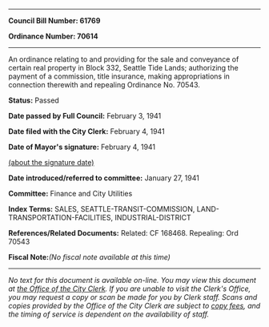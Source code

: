 

********

**Council Bill Number: 61769**
   
**Ordinance Number: 70614**
********

 An ordinance relating to and providing for the sale and conveyance of certain real property in Block 332, Seattle Tide Lands; authorizing the payment of a commission, title insurance, making appropriations in connection therewith and repealing Ordinance No. 70543.

**Status:** Passed
   
**Date passed by Full Council:** February 3, 1941
   
**Date filed with the City Clerk:** February 4, 1941
   
**Date of Mayor's signature:** February 4, 1941
   
[(about the signature date)](/~public/approvaldate.htm)
   
   
   
**Date introduced/referred to committee:** January 27, 1941
   
**Committee:** Finance and City Utilities
   
   
**Index Terms:** SALES, SEATTLE-TRANSIT-COMMISSION, LAND-TRANSPORTATION-FACILITIES, INDUSTRIAL-DISTRICT

**References/Related Documents:** Related: CF 168468. Repealing: Ord 70543

**Fiscal Note:**_(No fiscal note available at this time)_
********

_No text for this document is available on-line. You may view this document at [the Office of the City Clerk](http://www.seattle.gov/leg/clerk/contactUs.htm). If you are unable to visit the Clerk's Office, you may request a copy or scan be made for you by Clerk staff. Scans and copies provided by the Office of the City Clerk are subject to [copy fees](http://clerk.seattle.gov/~public/clerkfees.htm), and the timing of service is dependent on the availability of staff._

